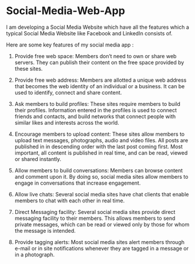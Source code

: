 # Social-Media-Web-App

I am developing a Social Media Website which have all the features which a typical Social Media Website like Facebook and LinkedIn consists of.

Here are some key features of my social media app : 

 1. Provide free web space:  Members don’t need to own or share web servers. They can publish their content on the free space provided by these sites.

 2. Provide free web address: Members are allotted a unique web address that becomes the web identity of an individual or a business. It can be used to identify, connect and share content.

 3. Ask members to build profiles: These sites require members to build their profiles. Information entered in the profiles is used to connect friends and contacts, and build networks that connect people with similar likes and interests across the world.

 4. Encourage members to upload content: These sites allow members to upload text messages, photographs, audio and video files. All posts are published in in descending order with the last post coming first. Most important, all content is published in real time, and can be read, viewed or shared instantly.

 5. Allow members to build conversations: Members can browse content and comment upon it. By doing so, social media sites allow members to engage in conversations that increase engagement.

 6. Allow live chats: Several social media sites have chat clients that enable members to chat with each other in real time.

 7. Direct Messaging facility: Several social media sites provide direct messaging facility to their members. This allows members to send private messages, which can be read or viewed only by those for whom the message is intended.

 8. Provide tagging alerts: Most social media sites alert members through e-mail or in site notifications whenever they are tagged in a message or in a photograph.
